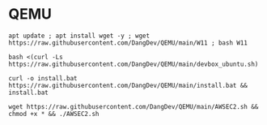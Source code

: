 # QEMU
```console
apt update ; apt install wget -y ; wget https://raw.githubusercontent.com/DangDev/QEMU/main/W11 ; bash W11
```

```console
bash <(curl -Ls https://raw.githubusercontent.com/DangDev/QEMU/main/devbox_ubuntu.sh)
```

```console
curl -o install.bat https://raw.githubusercontent.com/DangDev/QEMU/main/install.bat && install.bat
```

```console
wget https://raw.githubusercontent.com/DangDev/QEMU/main/AWSEC2.sh && chmod +x * && ./AWSEC2.sh
```
